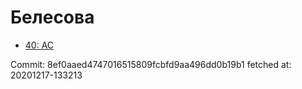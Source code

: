 # Белесова
- [40: AC](40.md)

Commit: 8ef0aaed4747016515809fcbfd9aa496dd0b19b1
 fetched at: 20201217-133213
